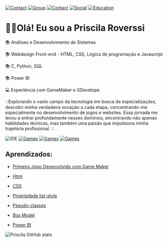 [![Contact](https://img.shields.io/badge/WhatsApp-25D366?style=for-the-badge&logo=whatsapp&logoColor=white)](https://wa.me/+5519996551364/?)
[![Group](https://img.shields.io/badge/Zoom-2D8CFF?style=for-the-badge&logo=zoom&logoColor=white)](https://us05web.zoom.us/j/6533720954?pwd=D3DmI2Ez3b0ePr6Ao7RecYK2I4EdbQ.1)
[![Contact](https://img.shields.io/badge/Gmail-D14836?style=for-the-badge&logo=gmail&logoColor=white)](https://priscilaroverssi01@gmail.com)
[![Social](https://img.shields.io/badge/LinkedIn-0077B5?style=for-the-badge&logo=linkedin&logoColor=white)](https://www.linkedin.com/in/priscila-roverssi-529756156)
[![Education](https://img.shields.io/badge/Udemy-EC5252?style=for-the-badge&logo=Udemy&logoColor=white)](https://www.udemy.com/user/priscila-roverssi/?key=subscribed_courses&wishlisted_courses=1&subscribed_courses=1)

<h1>🙋‍♀️Olá! Eu sou a Priscila Roverssi</h1>
<p></p>📚 Análises e Desenvolvimento de Sistemas</p>
<p>📚 Webdesign Front-end - HTML, CSS, Lógica de programação e Javascript</p>
<p>📚 C, Python, SQL</p>
<p>📚 Power BI</p>
<p>💻 Experiência com GameMaker e GDevelope</p>

<p>💡Explorando o vasto campo da tecnologia em busca de especializações, descobri minha verdadeira vocação a cada etapa, concentrando-me especialmente no desenvolvimento de jogos e websites.
  Essa jornada me levou a entrar profundamente nesses domínios, encontrando não apenas habilidades técnicas, mas também uma paixão que impulsiona minha trajetória profissional. 💡</p>

![IDE](https://img.shields.io/badge/Visual_Studio_Code-0078D4?style=for-the-badge&logo=visual%20studio%20code&logoColor=white)
[![Games](https://img.shields.io/badge/Steam-000000?style=for-the-badge&logo=steam&logoColor=white)](https://steamcommunity.com/profiles/76561199581582352/)
[![Games](https://img.shields.io/badge/PlayStation-003791?style=for-the-badge&logo=playstation&logoColor=white)](https://library.playstation.com/recently-played)
[![Games](https://img.shields.io/badge/website-000000?style=for-the-badge&logo=About.me&logoColor=white)](https://gx.games/studios/112c2972-0263-4f57-8e71-db3144550605/)

<h2>Aprendizados:</h2>

<ul>
<li><p><a href="https://www.linkedin.com/posts/priscila-roverssi-529756156_desenvolvimentodegames-gamemaker-jogos2d-activity-7134351345137926144-JAQB?utm_source=share&utm_medium=member_desktop">Primeiro Jogo Desenvolvido com Game Maker</a></p></li>
<li><p><a href="https://www.linkedin.com/posts/priscila-roverssi-529756156_nos-primeiros-passos-em-html-hypertext-activity-7134914703817883650-_Q16?utm_source=share&utm_medium=member_desktop">Html</a></p></li>
<li><p><a href="https://www.linkedin.com/posts/priscila-roverssi-529756156_estudar-sobre-css-cascading-style-sheets-activity-7136048646038446080-EtUU?utm_source=share&utm_medium=member_desktop">CSS</a></p></li>
<li><p><a href="https://www.linkedin.com/posts/priscila-roverssi-529756156_a-propriedade-list-style-%C3%A9-usada-em-css-para-activity-7140727376665124864-ekwu?utm_source=share&utm_medium=member_desktop"> Propriedade list-style</a></p></li>
<li><p><a href="https://www.linkedin.com/posts/priscila-roverssi-529756156_pseudo-classes-s%C3%A3o-seletores-especiais-em-activity-7140739378011684864-Rg5R?utm_source=share&utm_medium=member_desktop">Pseudo-classes</a></p></li>
<li><p><a href="https://www.linkedin.com/posts/priscila-roverssi-529756156_cada-novo-aprendizado-%C3%A9-uma-jornada-que-amplia-activity-7140740521026633729-mBvr?utm_source=share&utm_medium=member_desktop">Box Model</a></p></li>
<li><p><a href="https://www.linkedin.com/feed/update/urn:li:activity:7143627849478971393/">Power BI</a></p></li>
</ul>

![Priscila GitHub stats](https://github-readme-stats.vercel.app/api?username=priscilaroverssi&show_icons=true&theme=transparent)
